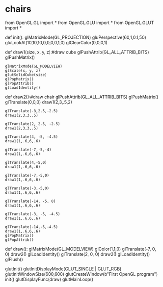 # chairs
from OpenGL.GL import *
from OpenGL.GLU import *
from OpenGL.GLUT import *

def init():
    glMatrixMode(GL_PROJECTION)
    gluPerspective(60,1,0.1,50)
    gluLookAt(10,10,10,0,0,0,0,1,0)
    glClearColor(0,0,0,1)

def draw1(size, x, y, z):#draw cube
    glPushAttrib(GL_ALL_ATTRIB_BITS)
    glPushMatrix()

    glMatrixMode(GL_MODELVIEW)
    glScale(x, y, z)
    glutSolidCube(size)
    glPopMatrix()
    glPopAttrib()
    glLoadIdentity()

def draw2():#draw chair
    glPushAttrib(GL_ALL_ATTRIB_BITS)
    glPushMatrix()
    glTranslate(0,0,0)
    draw1(2,3,.5,2)



    glTranslate(-8,2.5,-2.5)
    draw1(2,3,3,.5)

    glTranslate(2, 2.5, -2.5)
    draw1(2,3,3,.5)

    glTranslate(4, -5, -4.5)
    draw1(1,.6,6,.6)

    glTranslate(-7,-5,-4)
    draw1(1,.6,6,.6)

    glTranslate(4,-5,0)
    draw1(1,.6,6,.6)

    glTranslate(-7,-5,0)
    draw1(1,.6,6,.6)

    glTranslate(-3,-5,0)
    draw1(1,.6,6,.6)

    glTranslate(-14, -5, 0)
    draw1(1,.6,6,.6)

    glTranslate(-3, -5, -4.5)
    draw1(1,.6,6,.6)

    glTranslate(-14,-5,-4.5)
    draw1(1,.6,6,.6)
    glPopMatrix()
    glPopAttrib()




def draw():
    glMatrixMode(GL_MODELVIEW)
    glColor(1,1,0)
    glTranslate(-7, 0, 0)
    draw2()
    glLoadIdentity()
    glTranslate(2, 0, 0)
    draw2()
    glLoadIdentity()
    glFlush()



glutInit()
glutInitDisplayMode(GLUT_SINGLE | GLUT_RGB)
glutInitWindowSize(600,600)
glutCreateWindow(b"First OpenGL program")
init()
glutDisplayFunc(draw)
glutMainLoop()
